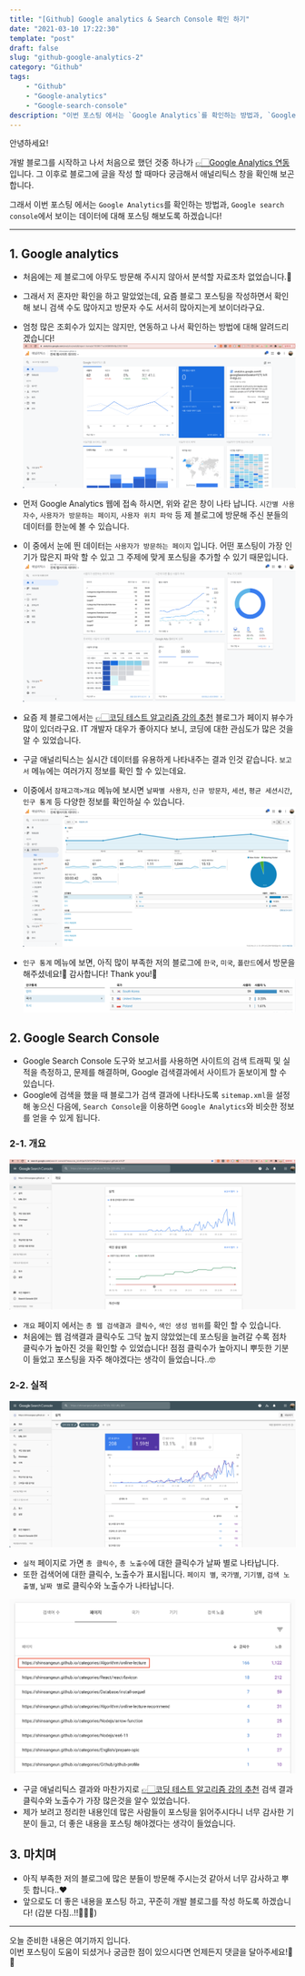 ```yaml
---
title: "[Github] Google analytics & Search Console 확인 하기"
date: "2021-03-10 17:22:30"
template: "post"
draft: false
slug: "github-google-analytics-2"
category: "Github"
tags:
    - "Github"
    - "Google-analytics"
    - "Google-search-console"
description: "이번 포스팅 에서는 `Google Analytics`를 확인하는 방법과, `Google search console`에서 보이는 데이터에 대해 포스팅 해보도록 하겠습니다!"
---
```


안녕하세요!

개발 블로그를 시작하고 나서 처음으로 했던 것중 하나가 [👉🏻Google Analytics 연동](https://shinsangeun.github.io/categories/Github/github-google-analytics) 입니다.
그 이후로 블로그에 글을 작성 할 때마다 궁금해서 애널리틱스 창을 확인해 보곤 합니다.

그래서 이번 포스팅 에서는 `Google Analytics`를 확인하는 방법과, `Google search console`에서 보이는 데이터에 대해 포스팅 해보도록 하겠습니다!

-----
## 1. Google analytics
- 처음에는 제 블로그에 아무도 방문해 주시지 않아서 분석할 자료조차 없었습니다.🥲
- 그래서 저 혼자만 확인을 하고 말았었는데, 요즘 블로그 포스팅을 작성하면서 확인해 보니 검색 수도 많아지고 방문자 수도 서서히 많아지는게 보이더라구요.
- 엄청 많은 조회수가 있지는 않지만, 연동하고 나서 확인하는 방법에 대해 알려드리겠습니다!
![analytics-data](static/images/google/google-analytics-data.png)

- 먼저 Google Analytics 웹에 접속 하시면, 위와 같은 창이 나타 납니다. `시간별 사용자수`, `사용자가 방문하는 페이지`, `사용자 위치 파악` 등 제 블로그에 방문해 주신 분들의 데이터를 한눈에 볼 수 있습니다.

- 이 중에서 눈에 띈 데이터는 `사용자가 방문하는 페이지` 입니다. 어떤 포스팅이 가장 인기가 많은지 파악 할 수 있고 그 주제에 맞게 포스팅을 추가할 수 있기 때문입니다.
![analytics-data2](static/images/google/google-analytics-data2.png)
- 요즘 제 블로그에서는 [👉🏻코딩 테스트 알고리즘 강의 추천](https://shinsangeun.github.io/categories/Algorithm/online-lecture) 블로그가 페이지 뷰수가 많이 있더라구요. IT 개발자 대우가 좋아지다 보니, 코딩에 대한 관심도가 많은 것을 알 수 있었습니다.

- 구글 애널리틱스는 실시간 데이터를 유용하게 나타내주는 결과 인것 같습니다. `보고서` 메뉴에는 여러가지 정보를 확인 할 수 있는데요.
- 이중에서 `잠재고객>개요` 메뉴에 보시면 `날짜별 사용자`, `신규 방문자`, `세션`, `평균 세션시간`, `인구 통계` 등 다양한 정보를 확인하실 수 있습니다.
![analytics-data3](static/images/google/google-analytics-data3.png)

- `인구 통계` 메뉴에 보면, 아직 많이 부족한 저의 블로그에 `한국`, `미국`, `폴란드`에서 방문을 해주셨네요!🧸 감사합니다! Thank you!🎉
![analytics-data4](static/images/google/google-analytics-data4.png)
 
 
## 2. Google Search Console
- Google Search Console 도구와 보고서를 사용하면 사이트의 검색 트래픽 및 실적을 측정하고, 문제를 해결하며, Google 검색결과에서 사이트가 돋보이게 할 수 있습니다.
- Google에 검색을 했을 때 블로그가 검색 결과에 나타나도록 `sitemap.xml`을 설정해 놓으신 다음에, `Search Console`을 이용하면 `Google Analytics`와 비슷한 정보를 얻을 수 있게 됩니다.

### 2-1. 개요
![google-search-console](static/images/google/google-search-console.png)
- `개요` 페이지 에서는 `총 웹 검색결과 클릭수`, `색인 생성 범위`를 확인 할 수 있습니다.
- 처음에는 웹 검색결과 클릭수도 그닥 높지 않았었는데 포스팅을 늘려갈 수록 점차 클릭수가 높아진 것을 확인할 수 있었습니다! 점점 클릭수가 높아지니 뿌듯한 기분이 들었고 포스팅을 자주 해야겠다는 생각이 들었습니다..🤓

### 2-2. 실적
![google-search-console2](static/images/google/google-search-console2.png)
- `실적` 페이지로 가면 `총 클릭수`, `총 노출수`에 대한 클릭수가 날짜 별로 나타납니다.
- 또한 검색어에 대한 클릭수, 노출수가 표시됩니다. `페이지 별`, `국가별`, `기기별`, `검색 노출별`, `날짜 별`로 클릭수와 노출수가 나타납니다.

![google-search-console3](static/images/google/google-search-console3.png)
- 구글 애널리틱스 결과와 마찬가지로  [👉🏻코딩 테스트 알고리즘 강의 추천](https://shinsangeun.github.io/categories/Algorithm/online-lecture) 검색 결과 클릭수와 노출수가 가장 많은것을 알수 있었습니다.
- 제가 보려고 정리한 내용인데 많은 사람들이 포스팅을 읽어주시다니 너무 감사한 기분이 들고, 더 좋은 내용을 포스팅 해야겠다는 생각이 들었습니다.


## 3. 마치며
- 아직 부족한 저의 블로그에 많은 분들이 방문해 주시는것 같아서 너무 감사하고 뿌듯 합니다..❤️
- 앞으로도 더 좋은 내용을 포스팅 하고, 꾸준히 개발 블로그를 작성 하도록 하겠습니다! (갑분 다짐..!!🙆🏻‍♀️)

-----

오늘 준비한 내용은 여기까지 입니다.  
이번 포스팅이 도움이 되셨거나 궁금한 점이 있으시다면 언제든지 댓글을 달아주세요!🤖✨
